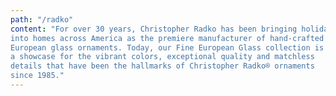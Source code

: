 ```yaml
---
path: "/radko"
content: "For over 30 years, Christopher Radko has been bringing holiday joy
into homes across America as the premiere manufacturer of hand-crafted
European glass ornaments. Today, our Fine European Glass collection is
a showcase for the vibrant colors, exceptional quality and matchless
details that have been the hallmarks of Christopher Radko® ornaments
since 1985."
---
```

